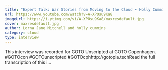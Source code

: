 ```yaml
---
title: "Expert Talk: War Stories from Moving to the Cloud • Holly Cummins & Lorna Jane Mitchell • GOTO 2022"
url: https://www.youtube.com/watch?v=A-XPOsu9Ka8
imageUrl: https://i.ytimg.com/vi/A-XPOsu9Ka8/maxresdefault.jpg
cover: maxresdefault.jpg
author: Lorna Jane Mitchell and holly cummins
category: cloud
type: interview
---
```


This interview was recorded for GOTO Unscripted at GOTO Copenhagen. #GOTOcon #GOTOunscripted #GOTOcphhttp://gotopia.techRead the full transcription of this i...